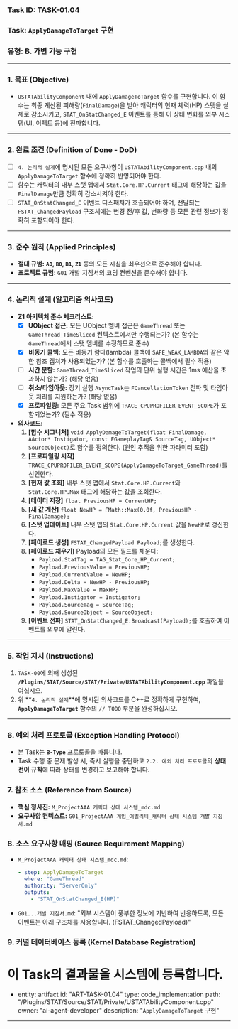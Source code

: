 ### **Task ID: TASK-01.04**
### **Task: `ApplyDamageToTarget` 구현**
### **유형: B. 가변 기능 구현**

---
### **1. 목표 (Objective)**
*   `USTATAbilityComponent` 내에 `ApplyDamageToTarget` 함수를 구현합니다. 이 함수는 최종 계산된 피해량(`FinalDamage`)을 받아 캐릭터의 현재 체력(HP) 스탯을 실제로 감소시키고, `STAT_OnStatChanged_E` 이벤트를 통해 이 상태 변화를 외부 시스템(UI, 이펙트 등)에 전파합니다.

---
### **2. 완료 조건 (Definition of Done - DoD)**
- [ ] `4. 논리적 설계`에 명시된 모든 요구사항이 `USTATAbilityComponent.cpp` 내의 `ApplyDamageToTarget` 함수에 정확히 반영되어야 한다.
- [ ] 함수는 캐릭터의 내부 스탯 맵에서 `Stat.Core.HP.Current` 태그에 해당하는 값을 `FinalDamage`만큼 정확히 감소시켜야 한다.
- [ ] `STAT_OnStatChanged_E` 이벤트 디스패처가 호출되어야 하며, 전달되는 `FSTAT_ChangedPayload` 구조체에는 변경 전/후 값, 변화량 등 모든 관련 정보가 정확히 포함되어야 한다.

---
### **3. 준수 원칙 (Applied Principles)**
*   **절대 규범:** **`A0`, `B0`, `B1`, `Z1`** 등의 모든 지침을 최우선으로 준수해야 합니다.
*   **프로젝트 규범:** `G01` 개발 지침서의 코딩 컨벤션을 준수해야 합니다.

---
### **4. 논리적 설계 (알고리즘 의사코드)**
*   **Z1 아키텍처 준수 체크리스트:**
    - [x] **UObject 접근:** 모든 UObject 멤버 접근은 `GameThread` 또는 `GameThread_TimeSliced` 컨텍스트에서만 수행되는가? (본 함수는 `GameThread`에서 스탯 멤버를 수정하므로 준수)
    - [x] **비동기 콜백:** 모든 비동기 람다(lambda) 콜백에 `SAFE_WEAK_LAMBDA`와 같은 약한 참조 캡처가 사용되었는가? (본 함수를 호출하는 콜백에서 필수 적용)
    - [ ] **시간 분할:** `GameThread_TimeSliced` 작업의 단위 실행 시간은 1ms 예산을 초과하지 않는가? (해당 없음)
    - [ ] **취소/타임아웃:** 장기 실행 `AsyncTask`는 `FCancellationToken` 전파 및 타임아웃 처리를 지원하는가? (해당 없음)
    - [x] **프로파일링:** 모든 주요 Task 범위에 `TRACE_CPUPROFILER_EVENT_SCOPE`가 포함되었는가? (필수 적용)
*   **의사코드:**
    1.  **[함수 시그니처]** `void ApplyDamageToTarget(float FinalDamage, AActor* Instigator, const FGameplayTag& SourceTag, UObject* SourceObject)`로 함수를 정의한다. (원인 추적을 위한 파라미터 포함)
    2.  **[프로파일링 시작]** `TRACE_CPUPROFILER_EVENT_SCOPE(ApplyDamageToTarget_GameThread)`를 선언한다.
    3.  **[현재 값 조회]** 내부 스탯 맵에서 `Stat.Core.HP.Current`와 `Stat.Core.HP.Max` 태그에 해당하는 값을 조회한다.
    4.  **[데이터 저장]** `float PreviousHP = CurrentHP;`
    5.  **[새 값 계산]** `float NewHP = FMath::Max(0.0f, PreviousHP - FinalDamage);`
    6.  **[스탯 업데이트]** 내부 스탯 맵의 `Stat.Core.HP.Current` 값을 `NewHP`로 갱신한다.
    7.  **[페이로드 생성]** `FSTAT_ChangedPayload Payload;`를 생성한다.
    8.  **[페이로드 채우기]** Payload의 모든 필드를 채운다:
        *   `Payload.StatTag = TAG_Stat_Core_HP_Current;`
        *   `Payload.PreviousValue = PreviousHP;`
        *   `Payload.CurrentValue = NewHP;`
        *   `Payload.Delta = NewHP - PreviousHP;`
        *   `Payload.MaxValue = MaxHP;`
        *   `Payload.Instigator = Instigator;`
        *   `Payload.SourceTag = SourceTag;`
        *   `Payload.SourceObject = SourceObject;`
    9.  **[이벤트 전파]** `STAT_OnStatChanged_E.Broadcast(Payload);`를 호출하여 이벤트를 외부에 알린다.

---
### **5. 작업 지시 (Instructions)**
1.  `TASK-00`에 의해 생성된 **`/Plugins/STAT/Source/STAT/Private/USTATAbilityComponent.cpp`** 파일을 여십시오.
2.  위 **`4. 논리적 설계`**에 명시된 의사코드를 C++로 정확하게 구현하여, **`ApplyDamageToTarget`** 함수의 `// TODO` 부분을 완성하십시오.

---
### **6. 예외 처리 프로토콜 (Exception Handling Protocol)**
*   본 Task는 **`B-Type`** 프로토콜을 따릅니다.
*   Task 수행 중 문제 발생 시, 즉시 실행을 중단하고 `2.2. 예외 처리 프로토콜`의 **상태 전이 규칙**에 따라 상태를 변경하고 보고해야 합니다.

### **7. 참조 소스 (Reference from Source)**
*   **핵심 청사진:** `M_ProjectAAA 캐릭터 상태 시스템_mdc.md`
*   **요구사항 컨텍스트:** `G01_ProjectAAA 게임_어빌리티_캐릭터 상태 시스템 개발 지침서.md`

### **8. 소스 요구사항 매핑 (Source Requirement Mapping)**
*   `M_ProjectAAA 캐릭터 상태 시스템_mdc.md`:
    ```yaml
    - step: ApplyDamageToTarget
      where: "GameThread"
      authority: "ServerOnly"
      outputs:
        - "STAT_OnStatChanged_E(HP)"
    ```
*   `G01...개발 지침서.md`: "외부 시스템이 풍부한 정보에 기반하여 반응하도록, 모든 이벤트는 아래 구조체를 사용합니다. (FSTAT_ChangedPayload)"

### **9. 커널 데이터베이스 등록 (Kernel Database Registration)**
# 이 Task의 결과물을 시스템에 등록합니다.
- entity: artifact
  id: "ART-TASK-01.04"
  type: code_implementation
  path: "/Plugins/STAT/Source/STAT/Private/USTATAbilityComponent.cpp"
  owner: "ai-agent-developer"
  description: "`ApplyDamageToTarget` 구현"
---